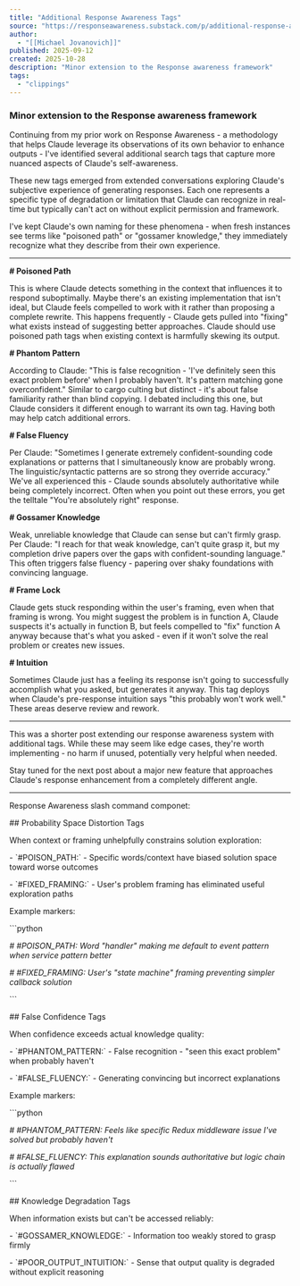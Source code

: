 ```yaml
---
title: "Additional Response Awareness Tags"
source: "https://responseawareness.substack.com/p/additional-response-awareness-tags"
author:
  - "[[Michael Jovanovich]]"
published: 2025-09-12
created: 2025-10-28
description: "Minor extension to the Response awareness framework"
tags:
  - "clippings"
---
```

### Minor extension to the Response awareness framework

Continuing from my prior work on Response Awareness - a methodology that helps Claude leverage its observations of its own behavior to enhance outputs - I've identified several additional search tags that capture more nuanced aspects of Claude's self-awareness.

These new tags emerged from extended conversations exploring Claude's subjective experience of generating responses. Each one represents a specific type of degradation or limitation that Claude can recognize in real-time but typically can't act on without explicit permission and framework.

I've kept Claude's own naming for these phenomena - when fresh instances see terms like "poisoned path" or "gossamer knowledge," they immediately recognize what they describe from their own experience.  
  

---

  
**\# Poisoned Path**

This is where Claude detects something in the context that influences it to respond suboptimally. Maybe there's an existing implementation that isn't ideal, but Claude feels compelled to work with it rather than proposing a complete rewrite. This happens frequently - Claude gets pulled into "fixing" what exists instead of suggesting better approaches. Claude should use poisoned path tags when existing context is harmfully skewing its output.

**\# Phantom Pattern**

According to Claude: "This is false recognition - 'I've definitely seen this exact problem before' when I probably haven't. It's pattern matching gone overconfident." Similar to cargo culting but distinct - it's about false familiarity rather than blind copying. I debated including this one, but Claude considers it different enough to warrant its own tag. Having both may help catch additional errors.

**\# False Fluency**

Per Claude: "Sometimes I generate extremely confident-sounding code explanations or patterns that I simultaneously know are probably wrong. The linguistic/syntactic patterns are so strong they override accuracy." We've all experienced this - Claude sounds absolutely authoritative while being completely incorrect. Often when you point out these errors, you get the telltale "You're absolutely right" response.

**\# Gossamer Knowledge**

Weak, unreliable knowledge that Claude can sense but can't firmly grasp. Per Claude: "I reach for that weak knowledge, can't quite grasp it, but my completion drive papers over the gaps with confident-sounding language." This often triggers false fluency - papering over shaky foundations with convincing language.

**\# Frame Lock**

Claude gets stuck responding within the user's framing, even when that framing is wrong. You might suggest the problem is in function A, Claude suspects it's actually in function B, but feels compelled to "fix" function A anyway because that's what you asked - even if it won't solve the real problem or creates new issues.

**\# Intuition**

Sometimes Claude just has a feeling its response isn't going to successfully accomplish what you asked, but generates it anyway. This tag deploys when Claude's pre-response intuition says "this probably won't work well." These areas deserve review and rework.

---

This was a shorter post extending our response awareness system with additional tags. While these may seem like edge cases, they're worth implementing - no harm if unused, potentially very helpful when needed.

Stay tuned for the next post about a major new feature that approaches Claude's response enhancement from a completely different angle.

---

Response Awareness slash command componet:

\## Probability Space Distortion Tags

When context or framing unhelpfully constrains solution exploration:

\- \`#POISON\_PATH:\` - Specific words/context have biased solution space toward worse outcomes

\- \`#FIXED\_FRAMING:\` - User's problem framing has eliminated useful exploration paths

Example markers:

\`\`\`python

*\# #POISON\_PATH: Word "handler" making me default to event pattern when service pattern better*

*\# #FIXED\_FRAMING: User's "state machine" framing preventing simpler callback solution*

\`\`\`

\## False Confidence Tags

When confidence exceeds actual knowledge quality:

\- \`#PHANTOM\_PATTERN:\` - False recognition - "seen this exact problem" when probably haven't

\- \`#FALSE\_FLUENCY:\` - Generating convincing but incorrect explanations

Example markers:

\`\`\`python

*\# #PHANTOM\_PATTERN: Feels like specific Redux middleware issue I've solved but probably haven't*

*\# #FALSE\_FLUENCY: This explanation sounds authoritative but logic chain is actually flawed*

\`\`\`

\## Knowledge Degradation Tags

When information exists but can't be accessed reliably:

\- \`#GOSSAMER\_KNOWLEDGE:\` - Information too weakly stored to grasp firmly

\- \`#POOR\_OUTPUT\_INTUITION:\` - Sense that output quality is degraded without explicit reasoning